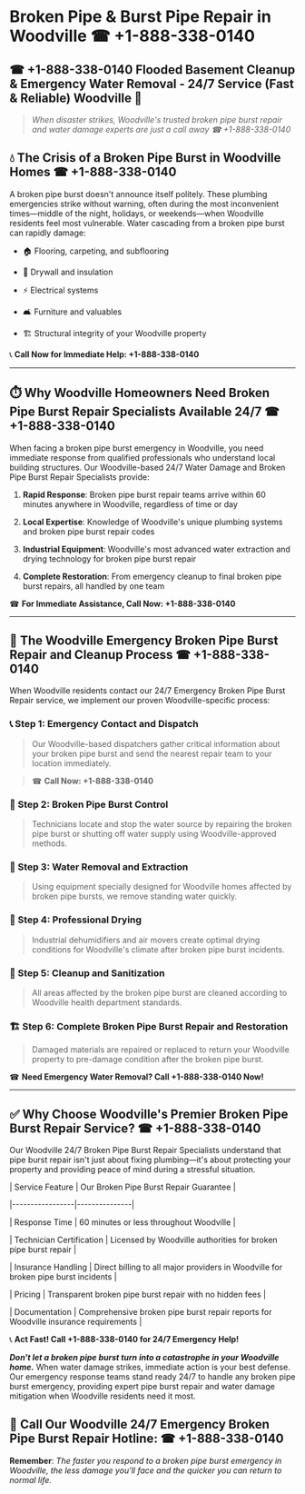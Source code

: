 # Broken Pipe & Burst Pipe Repair in Woodville ☎ +1-888-338-0140  
## ☎ +1-888-338-0140 Flooded Basement Cleanup & Emergency Water Removal - 24/7 Service (Fast & Reliable) Woodville 🚨  

> *When disaster strikes, Woodville's trusted broken pipe burst repair and water damage experts are just a call away ☎ +1-888-338-0140*  

## 💧 The Crisis of a Broken Pipe Burst in Woodville Homes ☎ +1-888-338-0140  

A broken pipe burst doesn't announce itself politely. These plumbing emergencies strike without warning, often during the most inconvenient times—middle of the night, holidays, or weekends—when Woodville residents feel most vulnerable. Water cascading from a broken pipe burst can rapidly damage:  

* 🏠 Flooring, carpeting, and subflooring  
* 🧱 Drywall and insulation  
* ⚡ Electrical systems  
* 🛋️ Furniture and valuables  
* 🏗️ Structural integrity of your Woodville property  

📞 **Call Now for Immediate Help: +1-888-338-0140**  

---  

## ⏱️ Why Woodville Homeowners Need Broken Pipe Burst Repair Specialists Available 24/7 ☎ +1-888-338-0140  

When facing a broken pipe burst emergency in Woodville, you need immediate response from qualified professionals who understand local building structures. Our Woodville-based 24/7 Water Damage and Broken Pipe Burst Repair Specialists provide:  

1. **Rapid Response**: Broken pipe burst repair teams arrive within 60 minutes anywhere in Woodville, regardless of time or day  
2. **Local Expertise**: Knowledge of Woodville's unique plumbing systems and broken pipe burst repair codes  
3. **Industrial Equipment**: Woodville's most advanced water extraction and drying technology for broken pipe burst repair  
4. **Complete Restoration**: From emergency cleanup to final broken pipe burst repairs, all handled by one team  

☎ **For Immediate Assistance, Call Now: +1-888-338-0140**  

---  

## 🔧 The Woodville Emergency Broken Pipe Burst Repair and Cleanup Process ☎ +1-888-338-0140  

When Woodville residents contact our 24/7 Emergency Broken Pipe Burst Repair service, we implement our proven Woodville-specific process:  

### 📞 Step 1: Emergency Contact and Dispatch  
> Our Woodville-based dispatchers gather critical information about your broken pipe burst and send the nearest repair team to your location immediately.  
> ☎ **Call Now: +1-888-338-0140**  

### 🚿 Step 2: Broken Pipe Burst Control  
> Technicians locate and stop the water source by repairing the broken pipe burst or shutting off water supply using Woodville-approved methods.  

### 🌊 Step 3: Water Removal and Extraction  
> Using equipment specially designed for Woodville homes affected by broken pipe bursts, we remove standing water quickly.  

### 💨 Step 4: Professional Drying  
> Industrial dehumidifiers and air movers create optimal drying conditions for Woodville's climate after broken pipe burst incidents.  

### 🧼 Step 5: Cleanup and Sanitization  
> All areas affected by the broken pipe burst are cleaned according to Woodville health department standards.  

### 🏗️ Step 6: Complete Broken Pipe Burst Repair and Restoration  
> Damaged materials are repaired or replaced to return your Woodville property to pre-damage condition after the broken pipe burst.  

☎ **Need Emergency Water Removal? Call +1-888-338-0140 Now!**  

---  

## ✅ Why Choose Woodville's Premier Broken Pipe Burst Repair Service? ☎ +1-888-338-0140  

Our Woodville 24/7 Broken Pipe Burst Repair Specialists understand that pipe burst repair isn't just about fixing plumbing—it's about protecting your property and providing peace of mind during a stressful situation.  

| Service Feature | Our Broken Pipe Burst Repair Guarantee |  
|-----------------|---------------|  
| Response Time | 60 minutes or less throughout Woodville |  
| Technician Certification | Licensed by Woodville authorities for broken pipe burst repair |  
| Insurance Handling | Direct billing to all major providers in Woodville for broken pipe burst incidents |  
| Pricing | Transparent broken pipe burst repair with no hidden fees |  
| Documentation | Comprehensive broken pipe burst repair reports for Woodville insurance requirements |  

📞 **Act Fast! Call +1-888-338-0140 for 24/7 Emergency Help!**  

***Don't let a broken pipe burst turn into a catastrophe in your Woodville home.*** When water damage strikes, immediate action is your best defense. Our emergency response teams stand ready 24/7 to handle any broken pipe burst emergency, providing expert pipe burst repair and water damage mitigation when Woodville residents need it most.  

## 📱 Call Our Woodville 24/7 Emergency Broken Pipe Burst Repair Hotline: ☎ +1-888-338-0140  

**Remember**: *The faster you respond to a broken pipe burst emergency in Woodville, the less damage you'll face and the quicker you can return to normal life.*